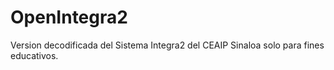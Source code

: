 # OpenIntegra2
Version decodificada del Sistema Integra2 del CEAIP Sinaloa solo para fines educativos.
